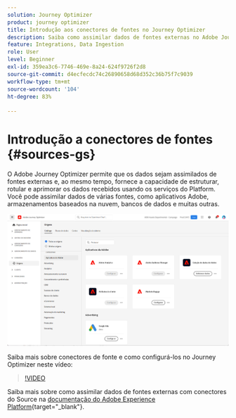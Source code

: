 ```yaml
---
solution: Journey Optimizer
product: journey optimizer
title: Introdução aos conectores de fontes no Journey Optimizer
description: Saiba como assimilar dados de fontes externas no Adobe Journey Optimizer
feature: Integrations, Data Ingestion
role: User
level: Beginner
exl-id: 359ea3c6-7746-469e-8a24-624f9726f2d8
source-git-commit: d4ecfecdc74c26890658d68d352c36b75f7c9039
workflow-type: tm+mt
source-wordcount: '104'
ht-degree: 83%

---
```


# Introdução a conectores de fontes {#sources-gs}

O Adobe Journey Optimizer permite que os dados sejam assimilados de fontes externas e, ao mesmo tempo, fornece a capacidade de estruturar, rotular e aprimorar os dados recebidos usando os serviços do Platform. Você pode assimilar dados de várias fontes, como aplicativos Adobe, armazenamentos baseados na nuvem, bancos de dados e muitas outras.

![](assets/sources-home.png)

Saiba mais sobre conectores de fonte e como configurá-los no Journey Optimizer neste vídeo:

>[!VIDEO](https://video.tv.adobe.com/v/335919?quality=12)

Saiba mais sobre como assimilar dados de fontes externas com conectores do Source na [documentação do Adobe Experience Platform](https://experienceleague.adobe.com/docs/experience-platform/sources/home.html?lang=pt-BR){target="_blank"}.
